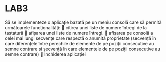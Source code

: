 # LAB3
Să se implementeze o aplicație bazată pe un meniu consolă care să permită următoarele
funcționalități:
 citirea unei liste de numere întregi de la tastatură
 afișarea unei liste de numere întregi.
 afișarea pe consolă a celei mai lungi secvențe care respectă o anumită proprietate
(secvență în care diferențele între perechile de elemente de pe poziții consecutive au
semne contrare si secvență în care elementele de pe poziții consecutive au semne contrare)
 Închiderea aplicației
